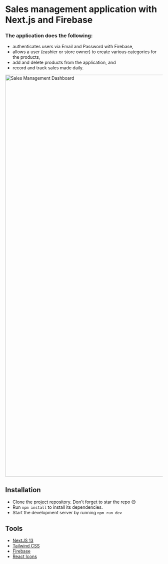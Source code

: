 # Sales management application with Next.js and Firebase

### The application does the following: 
- authenticates users via Email and Password with Firebase,
- allows a user (cashier or store owner) to create various categories for the products,
- add and delete products from the application, and
- record and track sales made daily.

<img width="1280" alt="Sales Management Dashboard" src="https://github.com/dha-stix/instock-app/assets/67129211/4f963dcd-f81d-4c88-8c9d-3ac05b132ffa">

## Installation
- Clone the project repository. Don't forget to star the repo 😉
- Run `npm install` to install its dependencies.
- Start the development server by running `npm run dev`

## Tools
- [NextJS 13](https://nextjs.org/docs)
- [Tailwind CSS](https://tailwindcss.com/)
- [Firebase](https://firebase.google.com)
- [React Icons](https://react-icons.github.io/react-icons)
